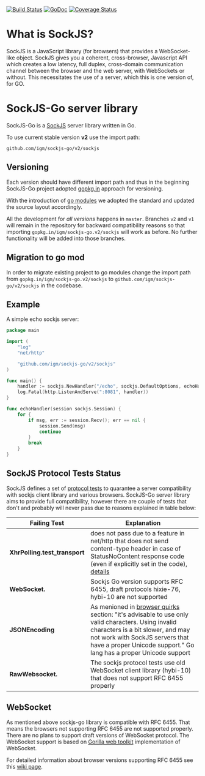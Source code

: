 [![Build Status](https://api.travis-ci.org/igm/sockjs-go.svg?branch=v2)](https://travis-ci.org/igm/sockjs-go) 
[![GoDoc](http://godoc.org/github.com/igm/sockjs-go/v2/sockjs?status.svg)](http://godoc.org/github.com/igm/sockjs-go/v2/sockjs) 
[![Coverage Status](https://coveralls.io/repos/igm/sockjs-go/badge.svg?branch=v2)](https://coveralls.io/r/igm/sockjs-go?branch=v2)

What is SockJS?
=

SockJS is a JavaScript library (for browsers) that provides a WebSocket-like
object. SockJS gives you a coherent, cross-browser, Javascript API
which creates a low latency, full duplex, cross-domain communication
channel between the browser and the web server, with WebSockets or without.
This necessitates the use of a server, which this is one version of, for GO.


SockJS-Go server library
=

SockJS-Go is a [SockJS](https://github.com/sockjs/sockjs-client) server library written in Go.

To use current stable version **v2** use the import path:

    github.com/igm/sockjs-go/v2/sockjs


Versioning
-

Each version should have different import path and thus in the beginning 
SockJS-Go project adopted [gopkg.in](http://gopkg.in) approach for versioning. 

With the introduction of [go modules](https://golang.org/doc/go1.11#modules) we adopted
the standard and updated the source layout accordingly. 

All the development for *all versions* happens in `master`. Branches `v2` and `v1` will 
remain in the repository for backward compatibility reasons so that
importing `gopkg.in/igm/sockjs-go.v2/sockjs` will work as before. 
No further functionality will be added into those branches.

Migration to go mod
--

In order to migrate existing project to go modules change the import path from
`gopkg.in/igm/sockjs-go.v2/sockjs` to `github.com/igm/sockjs-go/v2/sockjs` in the codebase.

 
Example
-

A simple echo sockjs server:


```go
package main

import (
	"log"
	"net/http"

	"github.com/igm/sockjs-go/v2/sockjs"
)

func main() {
	handler := sockjs.NewHandler("/echo", sockjs.DefaultOptions, echoHandler) 
	log.Fatal(http.ListenAndServe(":8081", handler))
}

func echoHandler(session sockjs.Session) {
	for {
		if msg, err := session.Recv(); err == nil {
			session.Send(msg)
			continue
		}
		break
	}
}
```


SockJS Protocol Tests Status
-
SockJS defines a set of [protocol tests](https://github.com/sockjs/sockjs-protocol) to quarantee a server compatibility with sockjs client library and various browsers. SockJS-Go server library aims to provide full compatibility, however there are couple of tests that don't and probably will never pass due to reasons explained in table below:


| Failing Test | Explanation |
| -------------| ------------|
| **XhrPolling.test_transport** | does not pass due to a feature in net/http that does not send content-type header in case of StatusNoContent response code (even if explicitly set in the code), [details](https://code.google.com/p/go/source/detail?r=902dc062bff8) |
| **WebSocket.** |  Sockjs Go version supports RFC 6455, draft protocols hixie-76, hybi-10 are not supported |
| **JSONEncoding** | As menioned in [browser quirks](https://github.com/sockjs/sockjs-client#browser-quirks) section: "it's advisable to use only valid characters. Using invalid characters is a bit slower, and may not work with SockJS servers that have a proper Unicode support." Go lang has a proper Unicode support |
| **RawWebsocket.** | The sockjs protocol tests use old WebSocket client library (hybi-10) that does not support RFC 6455 properly |

WebSocket
-
As mentioned above sockjs-go library is compatible with RFC 6455. That means the browsers not supporting RFC 6455 are not supported properly. There are no plans to support draft versions of WebSocket protocol. The WebSocket support is based on [Gorilla web toolkit](http://www.gorillatoolkit.org/pkg/websocket) implementation of WebSocket.

For detailed information about browser versions supporting RFC 6455 see this [wiki page](http://en.wikipedia.org/wiki/WebSocket#Browser_support).

